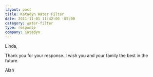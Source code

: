 ```yaml
--- 
layout: post
title: Katadyn Water Filter
date: 2011-11-01 11:42:00 -05:00
category: water-filter
type: response
company: Katadyn
---
```


Linda,  

Thank you for your response.  I wish you and your family the best in the future.  

Alan